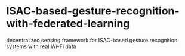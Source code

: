 # ISAC-based-gesture-recognition-with-federated-learning
decentralized sensing framework for ISAC-based gesture recognition systems with real Wi-Fi data
